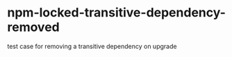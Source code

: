 # npm-locked-transitive-dependency-removed
test case for removing a transitive dependency on upgrade
